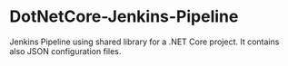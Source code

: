 # DotNetCore-Jenkins-Pipeline
Jenkins Pipeline using shared library for a .NET Core project. It contains also JSON configuration files.
